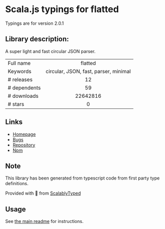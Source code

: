 
# Scala.js typings for flatted

Typings are for version 2.0.1

## Library description:
A super light and fast circular JSON parser.

|                    |                 |
| ------------------ | :-------------: |
| Full name          | flatted |
| Keywords           | circular, JSON, fast, parser, minimal |
| # releases         | 12 |
| # dependents       | 59 |
| # downloads        | 22642816 |
| # stars            | 0 |

## Links
- [Homepage](https://github.com/WebReflection/flatted#readme)
- [Bugs](https://github.com/WebReflection/flatted/issues)
- [Repository](https://github.com/WebReflection/flatted)
- [Npm](https://www.npmjs.com/package/flatted)
    


## Note
This library has been generated from typescript code from first party type definitions.

Provided with :purple_heart: from [ScalablyTyped](https://github.com/oyvindberg/ScalablyTyped)

## Usage
See [the main readme](../../readme.md) for instructions.


